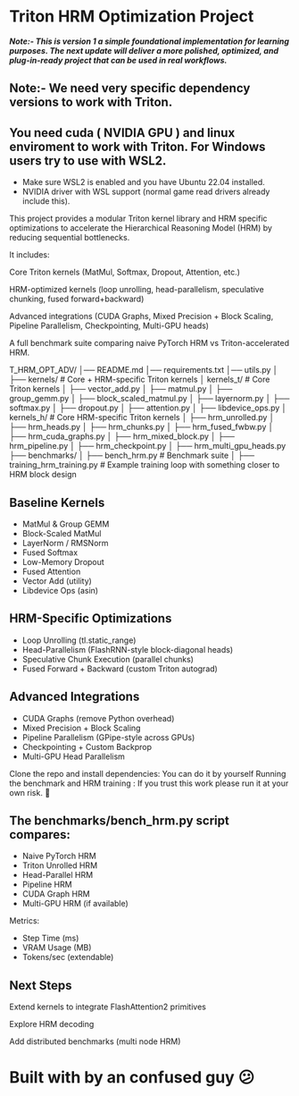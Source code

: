 # Triton HRM Optimization Project
***Note:- This is version 1 a simple foundational implementation for learning purposes. The next update will deliver a more polished, optimized, and plug-in-ready project that can be used in real workflows.***

## Note:- We need very specific dependency versions to work with Triton.
## You need cuda ( NVIDIA GPU ) and linux enviroment to work with Triton. For Windows users try to use with WSL2.
- Make sure WSL2 is enabled and you have Ubuntu 22.04 installed.
- NVIDIA driver with WSL support (normal game read drivers already include this).

This project provides a modular Triton kernel library and HRM specific optimizations to accelerate the Hierarchical Reasoning Model (HRM) by reducing sequential bottlenecks.

It includes:

Core Triton kernels (MatMul, Softmax, Dropout, Attention, etc.)

HRM-optimized kernels (loop unrolling, head-parallelism, speculative chunking, fused forward+backward)

Advanced integrations (CUDA Graphs, Mixed Precision + Block Scaling, Pipeline Parallelism, Checkpointing, Multi-GPU heads)

A full benchmark suite comparing naive PyTorch HRM vs Triton-accelerated HRM.

T_HRM_OPT_ADV/
│── README.md
│── requirements.txt
│── utils.py
│
├── kernels/                     # Core + HRM-specific Triton kernels
│       kernels_t/               # Core Triton kernels
│           ├── vector_add.py
│           ├── matmul.py
│           ├── group_gemm.py
│           ├── block_scaled_matmul.py
│           ├── layernorm.py
│           ├── softmax.py
│           ├── dropout.py
│           ├── attention.py
│           ├── libdevice_ops.py
│       kernels_h/                # Core HRM-specific Triton kernels
│           ├── hrm_unrolled.py
│           ├── hrm_heads.py
│           ├── hrm_chunks.py
│           ├── hrm_fused_fwbw.py
│           ├── hrm_cuda_graphs.py
│           ├── hrm_mixed_block.py
│           ├── hrm_pipeline.py
│           ├── hrm_checkpoint.py
│           ├── hrm_multi_gpu_heads.py
├── benchmarks/
│   ├── bench_hrm.py          # Benchmark suite
│
├── training_hrm_training.py      # Example training loop with something closer to HRM block design


## Baseline Kernels

- MatMul & Group GEMM
- Block-Scaled MatMul
- LayerNorm / RMSNorm
- Fused Softmax
- Low-Memory Dropout
- Fused Attention
- Vector Add (utility)
- Libdevice Ops (asin)

## HRM-Specific Optimizations
- Loop Unrolling (tl.static_range)
- Head-Parallelism (FlashRNN-style block-diagonal heads)
- Speculative Chunk Execution (parallel chunks)
- Fused Forward + Backward (custom Triton autograd)

## Advanced Integrations
- CUDA Graphs (remove Python overhead)
- Mixed Precision + Block Scaling
- Pipeline Parallelism (GPipe-style across GPUs)
- Checkpointing + Custom Backprop
- Multi-GPU Head Parallelism

Clone the repo and install dependencies: You can do it by yourself 
Running the benchmark and HRM training : If you trust this work please run it at your own risk. 🫡

## The benchmarks/bench_hrm.py script compares:

- Naive PyTorch HRM
- Triton Unrolled HRM
- Head-Parallel HRM
- Pipeline HRM
- CUDA Graph HRM
- Multi-GPU HRM (if available)

Metrics:

- Step Time (ms)
- VRAM Usage (MB)
- Tokens/sec (extendable)

## Next Steps

Extend kernels to integrate FlashAttention2 primitives

Explore HRM decoding

Add distributed benchmarks (multi node HRM)


# Built with by an confused guy 😕